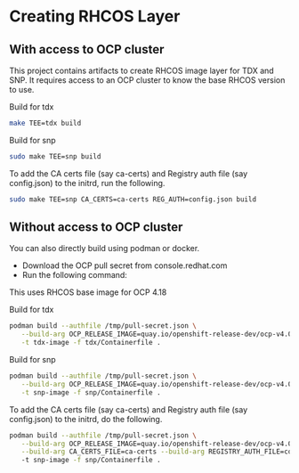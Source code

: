 # Creating RHCOS Layer

## With access to OCP cluster

This project contains artifacts to create RHCOS image layer for TDX and SNP.
It requires access to an OCP cluster to know the base RHCOS version to use.

Build for tdx

```sh
make TEE=tdx build
```

Build for snp

```sh
sudo make TEE=snp build
```

To add the CA certs file (say ca-certs) and Registry auth file (say config.json) to the initrd,
run the following.
```sh
sudo make TEE=snp CA_CERTS=ca-certs REG_AUTH=config.json build
```

## Without access to OCP cluster

You can also directly build using podman or docker.

- Download the OCP pull secret from console.redhat.com
- Run the following command:

This uses RHCOS base image for OCP 4.18

Build for tdx

```sh
podman build --authfile /tmp/pull-secret.json \
   --build-arg OCP_RELEASE_IMAGE=quay.io/openshift-release-dev/ocp-v4.0-art-dev@sha256:bdaa82a5a1df84ee304cbf842c80278e2286fede509664c5f0cf9c93c0992658 \
   -t tdx-image -f tdx/Containerfile .
```

Build for snp

```sh
podman build --authfile /tmp/pull-secret.json \
   --build-arg OCP_RELEASE_IMAGE=quay.io/openshift-release-dev/ocp-v4.0-art-dev@sha256:bdaa82a5a1df84ee304cbf842c80278e2286fede509664c5f0cf9c93c0992658 \
   -t snp-image -f snp/Containerfile .
```
To add the CA certs file (say ca-certs) and Registry auth file (say config.json) to the initrd,
do the following.
```sh
podman build --authfile /tmp/pull-secret.json \
   --build-arg OCP_RELEASE_IMAGE=quay.io/openshift-release-dev/ocp-v4.0-art-dev@sha256:bdaa82a5a1df84ee304cbf842c80278e2286fede509664c5f0cf9c93c0992658 \
   --build-arg CA_CERTS_FILE=ca-certs --build-arg REGISTRY_AUTH_FILE=config.json \ 
   -t snp-image -f snp/Containerfile .
```
